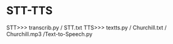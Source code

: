 # STT-TTS
STT>>> transcrib.py / STT.txt
TTS>>> textts.py / Churchill.txt / Churchill.mp3 /Text-to-Speech.py
